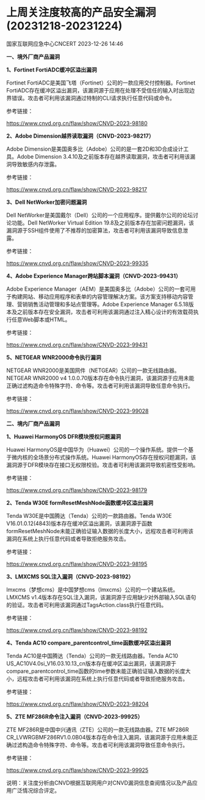 #  上周关注度较高的产品安全漏洞(20231218-20231224)   
 国家互联网应急中心CNCERT   2023-12-26 14:46  
  
**一、境外厂商产品漏洞**  
  
**1、Fortinet FortiADC缓冲区溢出漏洞**  
  
Fortinet FortiADC是美国飞塔（Fortinet）公司的一款应用交付控制器。Fortinet FortiADC存在缓冲区溢出漏洞，该漏洞源于应用在处理不受信任的输入时出现边界错误。攻击者可利用该漏洞通过特制的CLI请求执行任意代码或命令。  
  
参考链接：  
  
https://www.cnvd.org.cn/flaw/show/CNVD-2023-98180  
  
**2、Adobe Dimension越界读取漏洞（CNVD-2023-98217）**  
  
Adobe Dimension是美国奥多比（Adobe）公司的是一套2D和3D合成设计工具。Adobe Dimension 3.4.10及之前版本存在越界读取漏洞，攻击者可利用该漏洞导致敏感内存泄露。  
  
参考链接：  
  
https://www.cnvd.org.cn/flaw/show/CNVD-2023-98217  
  
**3、Dell NetWorker加密问题漏洞**  
  
Dell NetWorker是美国戴尔（Dell）公司的一个应用程序。提供戴尔公司的论坛讨论功能。Dell NetWorker Virtual Edition 19.8及之前版本存在加密问题漏洞，该漏洞源于SSH组件使用了不推荐的加密算法，攻击者可利用该漏洞导致信息泄露。  
  
参考链接：  
  
https://www.cnvd.org.cn/flaw/show/CNVD-2023-99335  
  
**4、Adobe Experience Manager跨站脚本漏洞（CNVD-2023-99431）**  
  
Adobe Experience Manager（AEM）是美国奥多比（Adobe）公司的一套可用于构建网站、移动应用程序和表单的内容管理解决方案。该方案支持移动内容管理、营销销售活动管理和多站点管理等。Adobe Experience Manager 6.5.18版本及之前版本存在安全漏洞，攻击者可利用该漏洞通过注入精心设计的有效载荷执行任意Web脚本或HTML。  
  
参考链接：  
  
https://www.cnvd.org.cn/flaw/show/CNVD-2023-99431  
  
**5、NETGEAR WNR2000命令执行漏洞**  
  
NETGEAR WNR2000是美国网件（NETGEAR）公司的一款无线路由器。NETGEAR WNR2000 v4 1.0.0.70版本存在命令执行漏洞，该漏洞源于应用未能正确过滤构造命令特殊字符、命令等。攻击者可利用该漏洞导致任意命令执行。  
  
参考链接：  
  
https://www.cnvd.org.cn/flaw/show/CNVD-2023-99028  
  
  
**二、境内厂商产品漏洞**  
  
**1、Huawei HarmonyOS DFR模块授权问题漏洞**  
  
Huawei HarmonyOS是中国华为（Huawei）公司的一个操作系统。提供一个基于微内核的全场景分布式操作系统。Huawei HarmonyOS存在授权问题漏洞，该漏洞源于DFR模块存在接口无权限校验。攻击者可利用该漏洞导致机密性受影响。  
  
参考链接：  
  
https://www.cnvd.org.cn/flaw/show/CNVD-2023-98179  
  
**2、Tenda W30E formResetMeshNode函数缓冲区溢出漏洞**  
  
Tenda W30E是中国腾达（Tenda）公司的一款路由器。Tenda W30E V16.01.0.12(4843)版本存在缓冲区溢出漏洞，该漏洞源于函数formResetMeshNode未能正确验证输入数据的长度大小，远程攻击者可利用该漏洞在系统上执行任意代码或者导致拒绝服务攻击。  
  
参考链接：  
  
https://www.cnvd.org.cn/flaw/show/CNVD-2023-98195  
  
**3、LMXCMS SQL注入漏洞（CNVD-2023-98192）**  
  
lmxcms（梦想cms）是中国梦想cms（lmxcms）公司的一个建站系统。LMXCMS v1.4版本存在SQL注入漏洞，该漏洞源于应用缺少对外部输入SQL语句的验证。攻击者可利用该漏洞通过TagsAction.class执行任意代码。  
  
参考链接：  
  
https://www.cnvd.org.cn/flaw/show/CNVD-2023-98192  
  
**4、Tenda AC10 compare_parentcontrol_time函数缓冲区溢出漏洞**  
  
Tenda AC10是中国腾达（Tenda）公司的一款无线路由器。Tenda AC10 US_AC10V4.0si_V16.03.10.13_cn版本存在缓冲区溢出漏洞，该漏洞源于compare_parentcontrol_time函数的time参数未能正确验证输入数据的长度大小，远程攻击者可利用该漏洞在系统上执行任意代码或者导致拒绝服务攻击。  
  
参考链接：  
  
https://www.cnvd.org.cn/flaw/show/CNVD-2023-98204  
  
**5、ZTE MF286R命令注入漏洞（CNVD-2023-99925）**  
  
ZTE MF286R是中国中兴通讯（ZTE）公司的一款无线路由器。ZTE MF286R CR_LVWRGBMF286RV1.0.0B04版本存在命令注入漏洞，该漏洞源于应用未能正确过滤构造命令特殊字符、命令等。攻击者可利用该漏洞导致任意命令执行。  
  
参考链接：  
  
https://www.cnvd.org.cn/flaw/show/CNVD-2023-99925  
  
说明：关注度分析由CNVD根据互联网用户对CNVD漏洞信息查阅情况以及产品应用广泛情况综合评定。  
  
